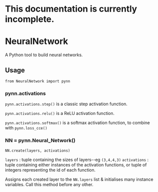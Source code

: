# This documentation is currently incomplete.

# NeuralNetwork
A Python tool to build neural networks. 

## Usage
`from NeuralNetwork import pynn` 
### pynn.activations
`pynn.activations.step()` is a classic step activation function.

`pynn.activations.relu()` is a ReLU activation function.

`pynn.activations.softmax()` is a softmax activation function, to combine with `pynn.loss_cce()`

### NN = pynn.Neural_Network()
`NN.create(layers, activations)`

`layers` : tuple containing the sizes of layers--eg `(3,4,4,3)`
`activations` : tuple containing either instances of the activation functions, or tuple of integers representing the id of each function.

Assigns each created layer to the `NN.layers` list & initialises many instance variables. Call this method before any other.

